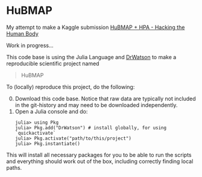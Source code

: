 # HuBMAP

My attempt to make a Kaggle submission [HuBMAP + HPA - Hacking the Human Body](https://www.kaggle.com/competitions/hubmap-organ-segmentation)

Work in progress...

This code base is using the Julia Language and [DrWatson](https://juliadynamics.github.io/DrWatson.jl/stable/)
to make a reproducible scientific project named
> HuBMAP

To (locally) reproduce this project, do the following:

0. Download this code base. Notice that raw data are typically not included in the
   git-history and may need to be downloaded independently.
1. Open a Julia console and do:
   ```
   julia> using Pkg
   julia> Pkg.add("DrWatson") # install globally, for using `quickactivate`
   julia> Pkg.activate("path/to/this/project")
   julia> Pkg.instantiate()
   ```

This will install all necessary packages for you to be able to run the scripts and
everything should work out of the box, including correctly finding local paths.
